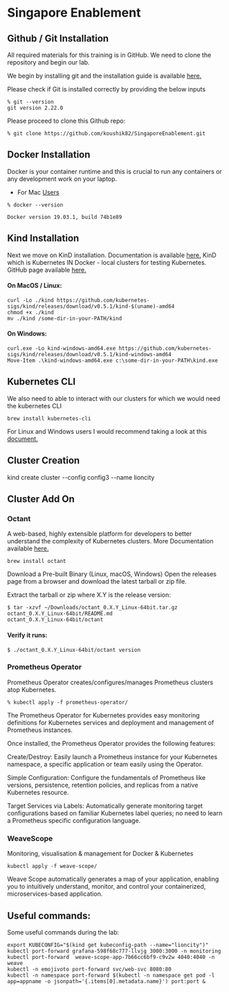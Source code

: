 
# Singapore Enablement

## Github / Git Installation

All required materials for this training is in GitHub. We need to clone the repository and begin our lab.

We begin by installing git and the installation guide is available [here.][GH]

Please check if Git is installed correctly by providing the below inputs 

```
% git --version
git version 2.22.0
```

Please proceed to clone this Github repo:

```
% git clone https://github.com/koushik82/SingaporeEnablement.git
```

## Docker Installation

Docker is your container runtime and this is crucial to run any containers or any development work on your laptop. 

- For Mac [Users][DM]

```
% docker --version

Docker version 19.03.1, build 74b1e89
```

## Kind Installation

Next we move on KinD installation. Documentation is available [here.][KD]
KinD which is Kubernetes IN Docker - local clusters for testing Kubernetes. GitHub page available [here.][KQS]

#### On MacOS / Linux:

```
curl -Lo ./kind https://github.com/kubernetes-sigs/kind/releases/download/v0.5.1/kind-$(uname)-amd64
chmod +x ./kind
mv ./kind /some-dir-in-your-PATH/kind
```

#### On Windows:

```
curl.exe -Lo kind-windows-amd64.exe https://github.com/kubernetes-sigs/kind/releases/download/v0.5.1/kind-windows-amd64
Move-Item .\kind-windows-amd64.exe c:\some-dir-in-your-PATH\kind.exe
```

## Kubernetes CLI

We also need to able to interact with our clusters for which we would need the kubernetes CLI

```
brew install kubernetes-cli
```

For Linux and Windows users I would recommend taking a look at this [document.][KCLI] 

## Cluster Creation

kind create cluster --config config3 --name lioncity 

## Cluster Add On

### Octant

A web-based, highly extensible platform for developers to better understand the complexity of Kubernetes clusters. More Documentation available [here.][OT]  

```
brew install octant
```

Download a Pre-built Binary (Linux, macOS, Windows)
Open the releases page from a browser and download the latest tarball or zip file.

Extract the tarball or zip where X.Y is the release version:

```
$ tar -xzvf ~/Downloads/octant_0.X.Y_Linux-64bit.tar.gz
octant_0.X.Y_Linux-64bit/README.md
octant_0.X.Y_Linux-64bit/octant
```

#### Verify it runs:

```
$ ./octant_0.X.Y_Linux-64bit/octant version
```

### Prometheus Operator

Prometheus Operator creates/configures/manages Prometheus clusters atop Kubernetes. 

```
% kubectl apply -f prometheus-operator/
```

The Prometheus Operator for Kubernetes provides easy monitoring definitions for Kubernetes services and deployment and management of Prometheus instances.

Once installed, the Prometheus Operator provides the following features:

Create/Destroy: Easily launch a Prometheus instance for your Kubernetes namespace, a specific application or team easily using the Operator.

Simple Configuration: Configure the fundamentals of Prometheus like versions, persistence, retention policies, and replicas from a native Kubernetes resource.

Target Services via Labels: Automatically generate monitoring target configurations based on familiar Kubernetes label queries; no need to learn a Prometheus specific configuration language.

### WeaveScope

Monitoring, visualisation & management for Docker & Kubernetes

```
kubectl apply -f weave-scope/
```

Weave Scope automatically generates a map of your application, enabling you to intuitively understand, monitor, and control your containerized, microservices-based application.

## Useful commands: 

Some useful commands during the lab:

```
export KUBECONFIG="$(kind get kubeconfig-path --name="lioncity")"
kubectl port-forward grafana-598f68c777-llvjg 3000:3000 -n monitoring
kubectl port-forward  weave-scope-app-7b66cc6bf9-c9v2w 4040:4040 -n weave
kubectl -n emojivoto port-forward svc/web-svc 8080:80
kubectl -n namespace port-forward $(kubectl -n namespace get pod -l app=appname -o jsonpath='{.items[0].metadata.name}') port:port &
```

[GH]: https://www.atlassian.com/git/tutorials/install-git
[DM]: https://docs.docker.com/docker-for-mac/
[KD]: https://github.com/kubernetes-sigs/kind
[KCLI]: https://kubernetes.io/docs/tasks/tools/install-kubectl/#before-you-begin
[KQS]: https://github.com/kubernetes-sigs/kind
[OT]: https://github.com/vmware/octant
